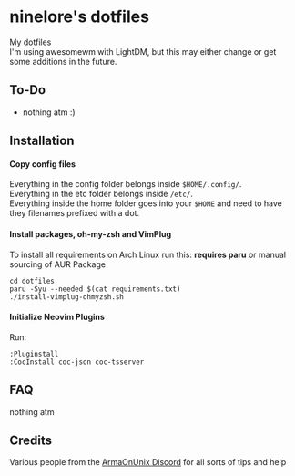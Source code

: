 # ninelore's dotfiles
My dotfiles  
I'm using awesomewm with LightDM, but this may either change or get some additions in the future.

## To-Do
- nothing atm :)

## Installation

#### Copy config files

Everything in the config folder belongs inside `$HOME/.config/`.    
Everything in the etc folder belongs inside `/etc/`.   
Everything inside the home folder goes into your `$HOME` and need to have they filenames prefixed with a dot.   

#### Install packages, oh-my-zsh and VimPlug

To install all requirements on Arch Linux run this: **requires paru** or manual sourcing of AUR Package   
```
cd dotfiles 
paru -Syu --needed $(cat requirements.txt)
./install-vimplug-ohmyzsh.sh
```

#### Initialize Neovim Plugins
Run:  
```
:Pluginstall
:CocInstall coc-json coc-tsserver
```

## FAQ
nothing atm

## Credits
Various people from the [ArmaOnUnix Discord](https://discord.gg/p28Ra36) for all sorts of tips and help
